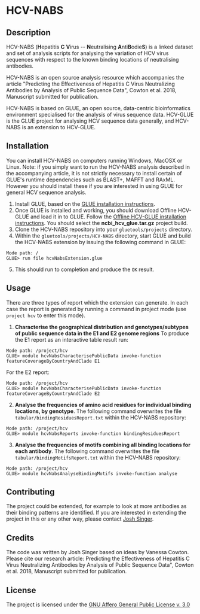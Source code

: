 # HCV-NABS

## Description

HCV-NABS (**H**epatitis **C** **V**irus -- **N**eutralising **A**nti**B**odie**S**) is a linked dataset and set of analysis scripts for analysing the variation of HCV virus sequences with respect to the known binding locations of neutralising antibodies.

HCV-NABS is an open source analysis resource which accompanies the article "Predicting the Effectiveness of Hepatitis C Virus Neutralizing Antibodies by Analysis of Public Sequence Data", Cowton et al. 2018, Manuscript submitted for publication.

HCV-NABS is based on GLUE, an open source, data-centric bioinformatics environment specialised for the analysis of virus sequence data. HCV-GLUE is the GLUE project for analysing HCV sequence data generally, and HCV-NABS is an extension to HCV-GLUE.

## Installation

You can install HCV-NABS on computers running Windows, MacOSX or Linux. Note: if you simply want to run the HCV-NABS analysis described in the accompanying article, it is not strictly necessary to install certain of GLUE's runtime dependencies such as BLAST+, MAFFT and RAxML. However you should install these if you are interested in using GLUE for general HCV sequence analysis.
1. Install GLUE, based on the [GLUE installation instructions](http://tools.glue.cvr.ac.uk/#/installation). 
2. Once GLUE is installed and working, you should download Offline HCV-GLUE and load it in to GLUE. Follow the [Offline HCV-GLUE installation instructions](http://hcv.glue.cvr.ac.uk/#/aboutGlueProject). You should select the **ncbi_hcv_glue.tar.gz** project build.
3. Clone the HCV-NABS repository into your `gluetools/projects` directory.
4. Within the `gluetools/projects/HCV-NABS` directory, start GLUE and build the HCV-NABS extension by issuing the following command in GLUE:
```
Mode path: /
GLUE> run file hcvNabsExtension.glue
```
5. This should run to completion and produce the `OK` result.

## Usage

There are three types of report which the extension can generate. In each case the report is generated by running a command in project mode (use `project hcv` to enter this mode).

1. **Characterise the geographical distribution and genotypes/subtypes of public sequence data in the E1 and E2 genome regions**
To produce the E1 report as an interactive table result run:
```
Mode path: /project/hcv
GLUE> module hcvNabsCharacterisePublicData invoke-function featureCoverageByCountryAndClade E1
```
For the E2 report:
```
Mode path: /project/hcv
GLUE> module hcvNabsCharacterisePublicData invoke-function featureCoverageByCountryAndClade E2
```
2. **Analyse the frequencies of amino acid residues for individual binding locations, by genotype**. The following command overwrites the file `tabular/bindingResiduesReport.txt` within the HCV-NABS repository:
```
Mode path: /project/hcv
GLUE> module hcvNabsReports invoke-function bindingResiduesReport
```
3. **Analyse the frequencies of motifs combining all binding locations for each antibody**. 
The following command overwrites the file `tabular/bindingMotifsReport.txt` within the HCV-NABS repository:
```
Mode path: /project/hcv
GLUE> module hcvNabsAnalyseBindingMotifs invoke-function analyse
```

## Contributing

The project could be extended, for example to look at more antibodies as their binding patterns are identified. If you are interested in extending the project in this or any other way, please contact [Josh Singer](mailto:josh.singer@glasgow.ac.uk). 

## Credits

The code was written by Josh Singer based on ideas by Vanessa Cowton. Please cite our research article: Predicting the Effectiveness of Hepatitis C Virus Neutralizing Antibodies by Analysis of Public Sequence Data", Cowton et al. 2018, Manuscript submitted for publication.

## License

The project is licensed under the [GNU Affero General Public License v. 3.0](https://www.gnu.org/licenses/agpl-3.0.en.html)
